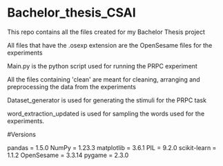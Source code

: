 # Bachelor_thesis_CSAI
This repo contains all the files created for my Bachelor Thesis project

All files that have the .osexp extension are the OpenSesame files for the experiments

Main.py is the python script used for running the PRPC experiment

All the files containing 'clean' are meant for cleaning, arranging and preprocessing the data from the experiments

Dataset_generator is used for generating the stimuli for the PRPC task

word_extraction_updated is used for sampling the words used for the experiments.


#Versions

pandas = 1.5.0
NumPy = 1.23.3
matplotlib = 3.6.1
PIL = 9.2.0
scikit-learn = 1.1.2
OpenSesame = 3.3.14
pygame = 2.3.0

